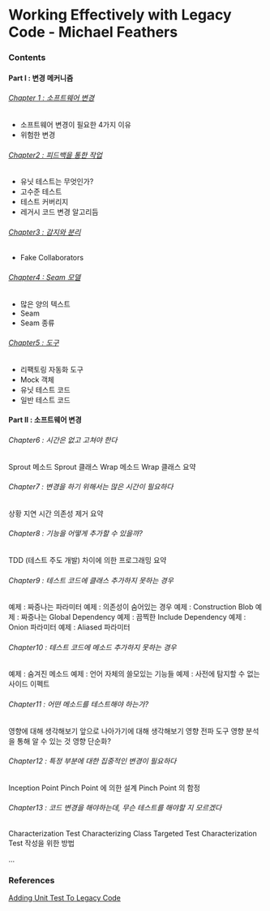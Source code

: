 # Working Effectively with Legacy Code - Michael Feathers

### Contents
#### Part I : 변경 메커니즘
###### [Chapter 1 : 소프트웨어 변경](./Chapter-1:-Changing-Software.md)
- 소프트웨어 변경이 필요한 4가지 이유
- 위험한 변경

###### [Chapter2 : 피드백을 통한 작업](Chapter-2:-Working-with-Feedback.md)
- 유닛 테스트는 무엇인가?
- 고수준 테스트
- 테스트 커버리지
- 레거시 코드 변경 알고리듬

###### [Chapter3 : 감지와 분리](Chapter-3:-Sensing-and-Separation.md)
- Fake Collaborators

###### [Chapter4 : Seam 모델](Chapter-4:-The-Seam-Model.md)
- 많은 양의 텍스트
- Seam
- Seam 종류

###### [Chapter5 : 도구](Chapter-5:-Tools.md)
- 리팩토링 자동화 도구
- Mock 객체
- 유닛 테스트 코드
- 일반 테스트 코드

#### Part II : 소프트웨어 변경

###### Chapter6 : 시간은 없고 고쳐야 한다
Sprout 메소드
Sprout 클래스
Wrap 메소드
Wrap 클래스
요약

###### Chapter7 : 변경을 하기 위해서는 많은 시간이 필요하다
상황
지연 시간
의존성 제거
요약

###### Chapter8 : 기능을 어떻게 추가할 수 있을까?
TDD (테스트 주도 개발)
차이에 의한 프로그래밍
요약

###### Chapter9 : 테스트 코드에 클래스 추가하지 못하는 경우
예제 : 짜증나는 파라미터
예제 : 의존성이 숨어있는 경우
예제 : Construction Blob
예제 : 짜증나는 Global Dependency
예제 : 끔찍한 Include Dependency
예제 : Onion 파라미터
예제 : Aliased 파라미터

###### Chapter10 : 테스트 코드에 메소드 추가하지 못하는 경우
예제 : 숨겨진 메소드
예제 : 언어 자체의 쓸모있는 기능들
예제 : 사전에 탐지할 수 없는 사이드 이펙트

###### Chapter11 : 어떤 메소드를 테스트해야 하는가?
영향에 대해 생각해보기
앞으로 나아가기에 대해 생각해보기
영향 전파
도구
영향 분석을 통해 알 수 있는 것
영향 단순화?

###### Chapter12 : 특정 부분에 대한 집중적인 변경이 필요하다
Inception Point
Pinch Point 에 의한 설계
Pinch Point 의 함정

###### Chapter13 : 코드 변경을 해야하는데, 무슨 테스트를 해야할 지 모르겠다
Characterization Test
Characterizing Class
Targeted Test
Characterization Test 작성을 위한 방법

...




### References
[Adding Unit Test To Legacy Code](./adding-unit-test-to-legacy-code.md)
